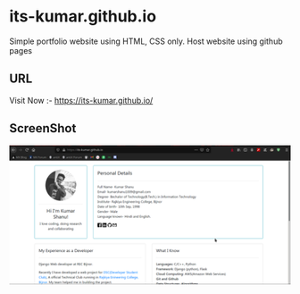 # its-kumar.github.io

Simple portfolio website using HTML, CSS only.
Host website using github pages

## URL

Visit Now :- https://its-kumar.github.io/

## ScreenShot

![its-kumar](images/its-kumar.github.io.png)

